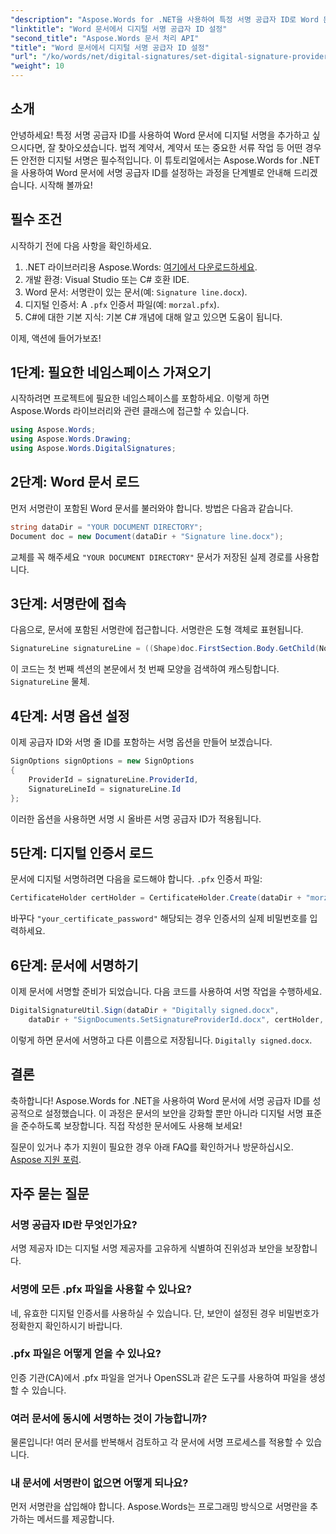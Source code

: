 ```yaml
---
"description": "Aspose.Words for .NET을 사용하여 특정 서명 공급자 ID로 Word 문서에 디지털 서명을 안전하게 추가하는 방법을 알아보세요."
"linktitle": "Word 문서에서 디지털 서명 공급자 ID 설정"
"second_title": "Aspose.Words 문서 처리 API"
"title": "Word 문서에서 디지털 서명 공급자 ID 설정"
"url": "/ko/words/net/digital-signatures/set-digital-signature-provider-id/"
"weight": 10
---
```


## 소개

안녕하세요! 특정 서명 공급자 ID를 사용하여 Word 문서에 디지털 서명을 추가하고 싶으시다면, 잘 찾아오셨습니다. 법적 계약서, 계약서 또는 중요한 서류 작업 등 어떤 경우든 안전한 디지털 서명은 필수적입니다. 이 튜토리얼에서는 Aspose.Words for .NET을 사용하여 Word 문서에 서명 공급자 ID를 설정하는 과정을 단계별로 안내해 드리겠습니다. 시작해 볼까요!

## 필수 조건

시작하기 전에 다음 사항을 확인하세요.

1. .NET 라이브러리용 Aspose.Words: [여기에서 다운로드하세요](https://releases.aspose.com/words/net/).
2. 개발 환경: Visual Studio 또는 C# 호환 IDE.
3. Word 문서: 서명란이 있는 문서(예: `Signature line.docx`).
4. 디지털 인증서: A `.pfx` 인증서 파일(예: `morzal.pfx`).
5. C#에 대한 기본 지식: 기본 C# 개념에 대해 알고 있으면 도움이 됩니다.

이제, 액션에 들어가보죠!

## 1단계: 필요한 네임스페이스 가져오기

시작하려면 프로젝트에 필요한 네임스페이스를 포함하세요. 이렇게 하면 Aspose.Words 라이브러리와 관련 클래스에 접근할 수 있습니다.

```csharp
using Aspose.Words;
using Aspose.Words.Drawing;
using Aspose.Words.DigitalSignatures;
```

## 2단계: Word 문서 로드

먼저 서명란이 포함된 Word 문서를 불러와야 합니다. 방법은 다음과 같습니다.

```csharp
string dataDir = "YOUR DOCUMENT DIRECTORY";
Document doc = new Document(dataDir + "Signature line.docx");
```

교체를 꼭 해주세요 `"YOUR DOCUMENT DIRECTORY"` 문서가 저장된 실제 경로를 사용합니다.

## 3단계: 서명란에 접속

다음으로, 문서에 포함된 서명란에 접근합니다. 서명란은 도형 객체로 표현됩니다.

```csharp
SignatureLine signatureLine = ((Shape)doc.FirstSection.Body.GetChild(NodeType.Shape, 0, true)).SignatureLine;
```

이 코드는 첫 번째 섹션의 본문에서 첫 번째 모양을 검색하여 캐스팅합니다. `SignatureLine` 물체.

## 4단계: 서명 옵션 설정

이제 공급자 ID와 서명 줄 ID를 포함하는 서명 옵션을 만들어 보겠습니다.

```csharp
SignOptions signOptions = new SignOptions
{
    ProviderId = signatureLine.ProviderId,
    SignatureLineId = signatureLine.Id
};
```

이러한 옵션을 사용하면 서명 시 올바른 서명 공급자 ID가 적용됩니다.

## 5단계: 디지털 인증서 로드

문서에 디지털 서명하려면 다음을 로드해야 합니다. `.pfx` 인증서 파일:

```csharp
CertificateHolder certHolder = CertificateHolder.Create(dataDir + "morzal.pfx", "your_certificate_password");
```

바꾸다 `"your_certificate_password"` 해당되는 경우 인증서의 실제 비밀번호를 입력하세요.

## 6단계: 문서에 서명하기

이제 문서에 서명할 준비가 되었습니다. 다음 코드를 사용하여 서명 작업을 수행하세요.

```csharp
DigitalSignatureUtil.Sign(dataDir + "Digitally signed.docx",
    dataDir + "SignDocuments.SetSignatureProviderId.docx", certHolder, signOptions);
```

이렇게 하면 문서에 서명하고 다른 이름으로 저장됩니다. `Digitally signed.docx`.

## 결론

축하합니다! Aspose.Words for .NET을 사용하여 Word 문서에 서명 공급자 ID를 성공적으로 설정했습니다. 이 과정은 문서의 보안을 강화할 뿐만 아니라 디지털 서명 표준을 준수하도록 보장합니다. 직접 작성한 문서에도 사용해 보세요!

질문이 있거나 추가 지원이 필요한 경우 아래 FAQ를 확인하거나 방문하십시오. [Aspose 지원 포럼](https://forum.aspose.com/c/words/8).

## 자주 묻는 질문

### 서명 공급자 ID란 무엇인가요?

서명 제공자 ID는 디지털 서명 제공자를 고유하게 식별하여 진위성과 보안을 보장합니다.

### 서명에 모든 .pfx 파일을 사용할 수 있나요?

네, 유효한 디지털 인증서를 사용하실 수 있습니다. 단, 보안이 설정된 경우 비밀번호가 정확한지 확인하시기 바랍니다.

### .pfx 파일은 어떻게 얻을 수 있나요?

인증 기관(CA)에서 .pfx 파일을 얻거나 OpenSSL과 같은 도구를 사용하여 파일을 생성할 수 있습니다.

### 여러 문서에 동시에 서명하는 것이 가능합니까?

물론입니다! 여러 문서를 반복해서 검토하고 각 문서에 서명 프로세스를 적용할 수 있습니다.

### 내 문서에 서명란이 없으면 어떻게 되나요?

먼저 서명란을 삽입해야 합니다. Aspose.Words는 프로그래밍 방식으로 서명란을 추가하는 메서드를 제공합니다.